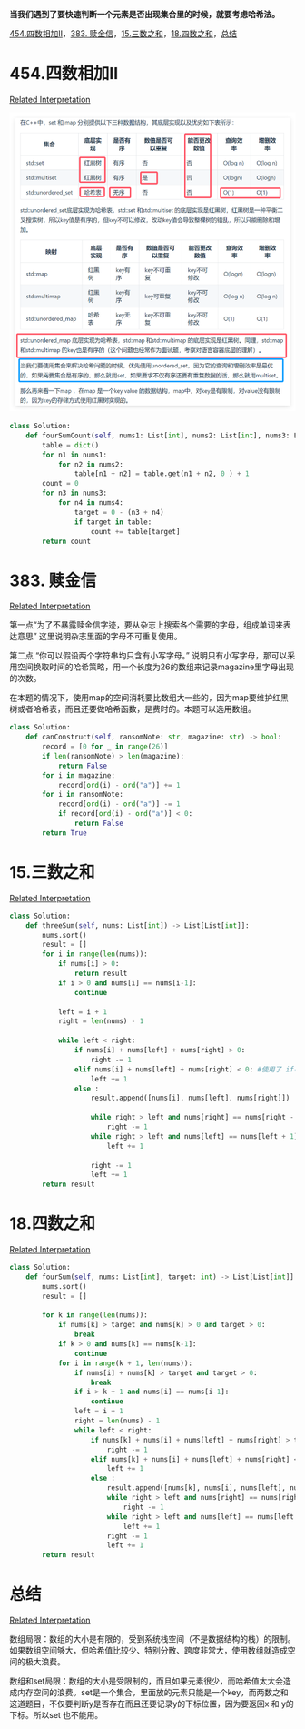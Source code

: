 **当我们遇到了要快速判断一个元素是否出现集合里的时候，就要考虑哈希法。**

[454.四数相加II](#01)，[383. 赎金信](#02)，[15.三数之和](#03)，[18.四数之和](#04)，[总结](#05)

# <span id="01">454.四数相加II</span>

[Related Interpretation](https://programmercarl.com/0454.%E5%9B%9B%E6%95%B0%E7%9B%B8%E5%8A%A0II.html#%E7%AE%97%E6%B3%95%E5%85%AC%E5%BC%80%E8%AF%BE)
  
![image](../images/hash_table_theory.png)

```Python
class Solution:
    def fourSumCount(self, nums1: List[int], nums2: List[int], nums3: List[int], nums4: List[int]) -> int:
        table = dict()
        for n1 in nums1:
            for n2 in nums2:
                table[n1 + n2] = table.get(n1 + n2, 0 ) + 1
        count = 0
        for n3 in nums3:
            for n4 in nums4:
                target = 0 - (n3 + n4)
                if target in table:
                    count += table[target]
        return count
```

# <span id="02">383. 赎金信</span>

[Related Interpretation](https://programmercarl.com/0383.%E8%B5%8E%E9%87%91%E4%BF%A1.html#%E6%80%9D%E8%B7%AF)

第一点“为了不暴露赎金信字迹，要从杂志上搜索各个需要的字母，组成单词来表达意思”  这里说明杂志里面的字母不可重复使用。

第二点 “你可以假设两个字符串均只含有小写字母。” 说明只有小写字母，那可以采用空间换取时间的哈希策略，用一个长度为26的数组来记录magazine里字母出现的次数。

在本题的情况下，使用map的空间消耗要比数组大一些的，因为map要维护红黑树或者哈希表，而且还要做哈希函数，是费时的。本题可以选用数组。

```Python
class Solution:
    def canConstruct(self, ransomNote: str, magazine: str) -> bool:
        record = [0 for _ in range(26)]
        if len(ransomNote) > len(magazine):
            return False
        for i in magazine:
            record[ord(i) - ord("a")] += 1
        for i in ransomNote:
            record[ord(i) - ord("a")] -= 1
            if record[ord(i) - ord("a")] < 0:
                return False
        return True
```

# <span id="03">15.三数之和</span>

[Related Interpretation](https://programmercarl.com/0015.%E4%B8%89%E6%95%B0%E4%B9%8B%E5%92%8C.html#%E7%AE%97%E6%B3%95%E5%85%AC%E5%BC%80%E8%AF%BE)


```Python
class Solution:
    def threeSum(self, nums: List[int]) -> List[List[int]]:
        nums.sort()
        result = []
        for i in range(len(nums)):
            if nums[i] > 0:
                return result
            if i > 0 and nums[i] == nums[i-1]:
                continue

            left = i + 1
            right = len(nums) - 1

            while left < right:
                if nums[i] + nums[left] + nums[right] > 0:
                    right -= 1
                elif nums[i] + nums[left] + nums[right] < 0: #使用了 if-elif-else 结构，确保每次只执行一个分
                    left += 1
                else :
                    result.append([nums[i], nums[left], nums[right]])
                    
                    while right > left and nums[right] == nums[right - 1]:
                        right -= 1
                    while right > left and nums[left] == nums[left + 1]:
                        left += 1
                    
                    right -= 1
                    left += 1
        return result
```

# <span id="04">18.四数之和</span>

[Related Interpretation](https://programmercarl.com/0018.%E5%9B%9B%E6%95%B0%E4%B9%8B%E5%92%8C.html#%E7%AE%97%E6%B3%95%E5%85%AC%E5%BC%80%E8%AF%BE)



```Python
class Solution:
    def fourSum(self, nums: List[int], target: int) -> List[List[int]]:
        nums.sort()
        result = []
        
        for k in range(len(nums)):
            if nums[k] > target and nums[k] > 0 and target > 0:
                break
            if k > 0 and nums[k] == nums[k-1]:
                continue
            for i in range(k + 1, len(nums)):
                if nums[i] + nums[k] > target and target > 0:
                    break
                if i > k + 1 and nums[i] == nums[i-1]:
                    continue
                left = i + 1
                right = len(nums) - 1
                while left < right:
                    if nums[k] + nums[i] + nums[left] + nums[right] > target:
                        right -= 1
                    elif nums[k] + nums[i] + nums[left] + nums[right] < target: 
                        left += 1
                    else :
                        result.append([nums[k], nums[i], nums[left], nums[right]])
                        while right > left and nums[right] == nums[right - 1]:
                            right -= 1
                        while right > left and nums[left] == nums[left + 1]:
                            left += 1
                        right -= 1
                        left += 1
        return result
```

# <span id="05">总结</span>

[Related Interpretation](https://programmercarl.com/%E5%93%88%E5%B8%8C%E8%A1%A8%E6%80%BB%E7%BB%93.html#%E5%93%88%E5%B8%8C%E8%A1%A8%E7%90%86%E8%AE%BA%E5%9F%BA%E7%A1%80)

数组局限：数组的大小是有限的，受到系统栈空间（不是数据结构的栈）的限制。如果数组空间够大，但哈希值比较少、特别分散、跨度非常大，使用数组就造成空间的极大浪费。

数组和set局限：数组的大小是受限制的，而且如果元素很少，而哈希值太大会造成内存空间的浪费。set是一个集合，里面放的元素只能是一个key，而两数之和这道题目，不仅要判断y是否存在而且还要记录y的下标位置，因为要返回x 和 y的下标。所以set 也不能用。
